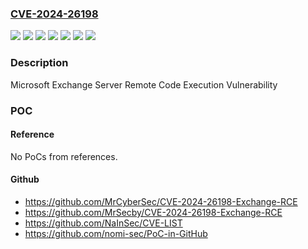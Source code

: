 ### [CVE-2024-26198](https://cve.mitre.org/cgi-bin/cvename.cgi?name=CVE-2024-26198)
![](https://img.shields.io/static/v1?label=Product&message=Microsoft%20Exchange%20Server%202016%20Cumulative%20Update%2023&color=blue)
![](https://img.shields.io/static/v1?label=Product&message=Microsoft%20Exchange%20Server%202019%20Cumulative%20Update%2013&color=blue)
![](https://img.shields.io/static/v1?label=Product&message=Microsoft%20Exchange%20Server%202019%20Cumulative%20Update%2014&color=blue)
![](https://img.shields.io/static/v1?label=Version&message=15.01.0%3C%2015.01.2507.037%20&color=brighgreen)
![](https://img.shields.io/static/v1?label=Version&message=15.02.0%3C%2015.02.1258.032%20&color=brighgreen)
![](https://img.shields.io/static/v1?label=Version&message=15.02.0%3C%2015.02.1544.009%20&color=brighgreen)
![](https://img.shields.io/static/v1?label=Vulnerability&message=CWE-426%3A%20Untrusted%20Search%20Path&color=brighgreen)

### Description

Microsoft Exchange Server Remote Code Execution Vulnerability

### POC

#### Reference
No PoCs from references.

#### Github
- https://github.com/MrCyberSec/CVE-2024-26198-Exchange-RCE
- https://github.com/MrSecby/CVE-2024-26198-Exchange-RCE
- https://github.com/NaInSec/CVE-LIST
- https://github.com/nomi-sec/PoC-in-GitHub

